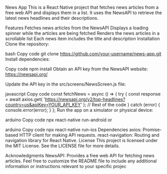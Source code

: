 News App
This is a React Native project that fetches news articles from a free web API and displays them in a list. It uses the NewsAPI to retrieve the latest news headlines and their descriptions.

Features
Fetches news articles from the NewsAPI
Displays a loading spinner while the articles are being fetched
Renders the news articles in a scrollable list
Each news item includes the title and description
Installation
Clone the repository:

bash
Copy code
git clone https://github.com/your-username/news-app.git
Install dependencies:

Copy code
npm install
Obtain an API key from the NewsAPI website: https://newsapi.org/

Update the API key in the src/screens/NewsScreen.js file:

javascript
Copy code
const fetchNews = async () => {
  try {
    const response = await axios.get(
      'https://newsapi.org/v2/top-headlines?country=us&apiKey=YOUR_API_KEY'
    );
    // Rest of the code
  } catch (error) {
    console.error(error);
  }
};
Run the app on a simulator or physical device:

arduino
Copy code
npx react-native run-android
or

arduino
Copy code
npx react-native run-ios
Dependencies
axios: Promise-based HTTP client for making API requests.
react-navigation: Routing and navigation library for React Native.
License
This project is licensed under the MIT License. See the LICENSE file for more details.

Acknowledgments
NewsAPI: Provides a free web API for fetching news articles.
Feel free to customize the README file to include any additional information or instructions relevant to your specific projec
